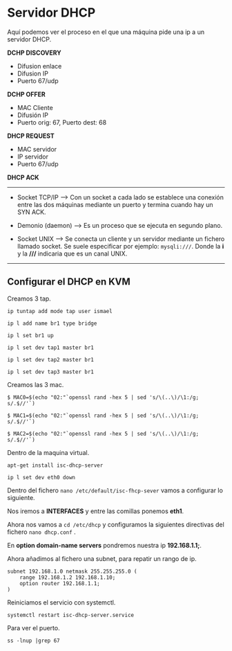 # Servidor DHCP

Aquí podemos ver el proceso en el que una máquina pide una ip a un servidor DHCP.

**DCHP DISCOVERY**

- Difusion enlace
- Difusion IP
- Puerto 67/udp

**DCHP OFFER**

- MAC Cliente
- Difusión IP
- Puerto orig: 67, Puerto dest: 68

**DHCP REQUEST**

- MAC servidor
- IP servidor
- Puerto 67/udp

**DHCP ACK**

***

- Socket TCP/IP --> Con un socket a cada lado se establece una conexión entre las dos máquinas mediante un puerto y termina cuando hay un SYN ACK.

- Demonio (daemon) --> Es un proceso que se ejecuta en segundo plano.

- Socket UNIX --> Se conecta un cliente y un servidor mediante un fichero llamado socket. Se suele especificar por ejemplo: ``mysqli:///``. Donde la **i** y la **///** indicaria que es un canal UNIX.

***

## Configurar el DHCP en KVM

Creamos 3 tap.

~~~
ip tuntap add mode tap user ismael
~~~

~~~
ip l add name br1 type bridge
~~~

~~~
ip l set br1 up
~~~

~~~
ip l set dev tap1 master br1
~~~

~~~
ip l set dev tap2 master br1
~~~

~~~
ip l set dev tap3 master br1
~~~

Creamos las 3 mac.

~~~
$ MAC0=$(echo "02:"`openssl rand -hex 5 | sed 's/\(..\)/\1:/g; s/.$//'`)
~~~

~~~
$ MAC1=$(echo "02:"`openssl rand -hex 5 | sed 's/\(..\)/\1:/g; s/.$//'`)
~~~

~~~
$ MAC2=$(echo "02:"`openssl rand -hex 5 | sed 's/\(..\)/\1:/g; s/.$//'`)
~~~

Dentro de la maquina virtual.

~~~
apt-get install isc-dhcp-server
~~~

~~~
ip l set dev eth0 down
~~~

Dentro del fichero ``nano /etc/default/isc-fhcp-sever`` vamos a configurar lo siguiente.

Nos iremos a **INTERFACES** y entre las comillas ponemos **eth1**.

Ahora nos vamos a ``cd /etc/dhcp`` y configuramos la siguientes directivas del fichero ``nano dhcp.conf`` .

En **option domain-name servers** pondremos nuestra ip **192.168.1.1;**.

Ahora añadimos al fichero una subnet, para repatir un rango de ip.

~~~
subnet 192.168.1.0 netmask 255.255.255.0 (
	range 192.168.1.2 192.168.1.10;
	option router 192.168.1.1;
)
~~~

Reiniciamos el servicio con systemctl.

~~~
systemctl restart isc-dhcp-server.service
~~~

Para ver el puerto.

~~~
ss -lnup |grep 67
~~~

